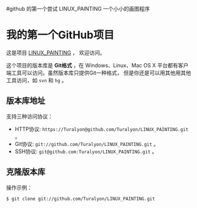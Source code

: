 #github 的第一个尝试 LINUX_PAINTING 一个小小的画图程序

# 我的第一个GitHub项目

这是项目 [LINUX_PAINTING](https://github.com/Turalyon/LINUX_PAINTING) ，
欢迎访问。

这个项目的版本库是 **Git格式** ，在 Windows、Linux、Mac OS X
平台都有客户端工具可以访问。虽然版本库只提供Git一种格式，
但是你还是可以用其他用其他工具访问，如 ``svn`` 和 ``hg`` 。

## 版本库地址

支持三种访问协议：

* HTTP协议: `https://Turalyon@github.com/Turalyon/LINUX_PAINTING.git` 。
* Git协议: `git://github.com/Turalyon/LINUX_PAINTING.git` 。
* SSH协议: `git@github.com:Turalyon/LINUX_PAINTING.git` 。

## 克隆版本库

操作示例：

    $ git clone git://github.com/Turalyon/LINUX_PAINTING.git

